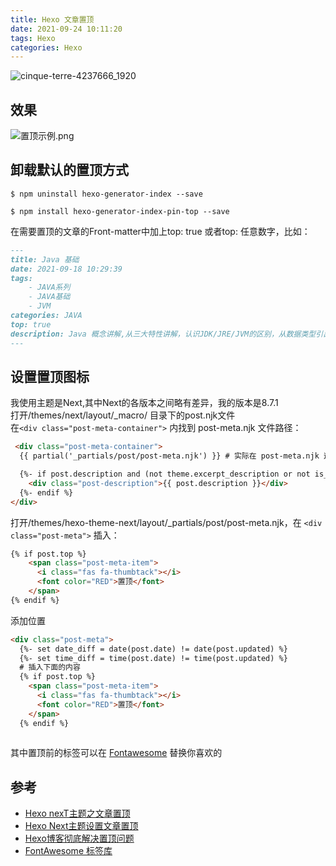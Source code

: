 ```yaml
---
title: Hexo 文章置顶
date: 2021-09-24 10:11:20
tags: Hexo
categories: Hexo
---
```

<meta name="referrer" content="no-referrer"/>


![cinque-terre-4237666_1920](https://gitee.com/lingzhexi/blogImage/raw/master/img/2022/03/202203021713341.jpg)

<!-- more -->

## 效果

![置顶示例.png](https://gitee.com/lingzhexi/blogImage/raw/master/2021/09/24/202109241339525.png)

## 卸载默认的置顶方式

    $ npm uninstall hexo-generator-index --save
    
    $ npm install hexo-generator-index-pin-top --save


在需要置顶的文章的Front-matter中加上top: true 或者top: 任意数字，比如：

```markdown
---
title: Java 基础
date: 2021-09-18 10:29:39
tags: 
    - JAVA系列
    - JAVA基础
    - JVM 
categories: JAVA
top: true
description: Java 概念讲解,从三大特性讲解，认识JDK/JRE/JVM的区别，从数据类型引出二进制与java的内存空间关系
---
```
## 设置置顶图标
我使用主题是Next,其中Next的各版本之间略有差异，我的版本是8.7.1  
打开/themes/next/layout/_macro/ 目录下的post.njk文件    
在`<div class="post-meta-container">` 内找到 post-meta.njk 文件路径：
```html
 <div class="post-meta-container">
  {{ partial('_partials/post/post-meta.njk') }} # 实际在 post-meta.njk 这个文件里面去修改

  {%- if post.description and (not theme.excerpt_description or not is_index) %}
    <div class="post-description">{{ post.description }}</div>
  {%- endif %}
</div>
```

打开/themes/hexo-theme-next/layout/_partials/post/post-meta.njk，在 `<div class="post-meta">` 插入：

```html
{% if post.top %}
    <span class="post-meta-item">
      <i class="fas fa-thumbtack"></i>
      <font color="RED">置顶</font>
    </span>
{% endif %}
```
添加位置
```html
<div class="post-meta">
  {%- set date_diff = date(post.date) != date(post.updated) %}
  {%- set time_diff = time(post.date) != time(post.updated) %}
  # 插入下面的内容
  {% if post.top %}
    <span class="post-meta-item">
      <i class="fas fa-thumbtack"></i>
      <font color="RED">置顶</font>
    </span>
  {% endif %} 
  
```
其中置顶前的标签可以在 [Fontawesome](https://fontawesome.com/v5.15/icons?d=gallery&p=1) 替换你喜欢的

## 参考
- [Hexo nexT主题之文章置顶](https://www.jianshu.com/p/a9922c3ebb61)
- [Hexo Next主题设置文章置顶](https://juejin.cn/post/6844904037465194503)
- [Hexo博客彻底解决置顶问题](http://wangwlj.com/2018/01/09/blog_pin_post/)
- [FontAwesome 标签库](https://fontawesome.com/v5.15/icons?d=gallery&p=1)
